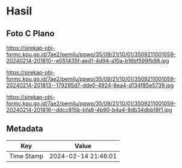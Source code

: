 # Hasil

## Foto C Plano

https://sirekap-obj-formc.kpu.go.id/7ae2/pemilu/ppwp/35/09/21/10/01/3509211001059-20240214-201810--e051435f-aed1-4d94-a10a-b16bf599fb98.jpg

https://sirekap-obj-formc.kpu.go.id/7ae2/pemilu/ppwp/35/09/21/10/01/3509211001059-20240214-201813--179295d7-dde0-4924-8ea4-d134f85e5739.jpg

https://sirekap-obj-formc.kpu.go.id/7ae2/pemilu/ppwp/35/09/21/10/01/3509211001059-20240214-201816--ddcc815b-bfa8-4b90-b4a4-8db34dbb18f1.jpg


## Metadata

| Key        | Value               |
| ---------- | ------------------- |
| Time Stamp | 2024-02-14 21:46:01 |



